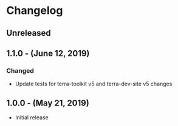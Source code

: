 Changelog
=========

Unreleased
----------

1.1.0 - (June 12, 2019)
------------------
### Changed
* Update tests for terra-toolkit v5 and terra-dev-site v5 changes

1.0.0 - (May 21, 2019)
------------------
* Initial release
